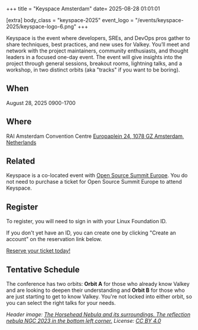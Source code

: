 +++
title = "Keyspace Amsterdam"
date= 2025-08-28 01:01:01

[extra]
body_class = "keyspace-2025"
event_logo = "/events/keyspace-2025/keyspace-logo-6.png"
+++

Keyspace is the event where developers, SREs, and DevOps pros gather to share techniques, best practices, and new uses for Valkey. You’ll meet and network with the project maintainers, community enthusiasts, and thought leaders in a focused one-day event. The event will give insights into the project through general sessions, breakout rooms, lightning talks, and a workshop, in two distinct orbits (aka "tracks" if you want to be boring).

## When

August 28, 2025 0900-1700

## Where

RAI Amsterdam Convention Centre [Europaplein 24, 1078 GZ Amsterdam, Netherlands](https://www.google.com/maps/place/Amsterdam+RAI/@52.3411938,4.8860407,1232m/data=!3m2!1e3!4b1!4m6!3m5!1s0x47c60a1f63d57e25:0xa08f37a724d09338!8m2!3d52.3411906!4d4.8886156!16s%2Fm%2F064pf4f?entry=ttu&g_ep=EgoyMDI1MDcwOS4wIKXMDSoASAFQAw%3D%3D)

## Related

Keyspace is a co-located event with [Open Source Summit Europe](https://events.linuxfoundation.org/open-source-summit-europe/). You do not need to purchase a ticket for Open Source Summit Europe to attend Keyspace.

## Register

To register, you will need to sign in with your Linux Foundation ID.

If you don't yet have an ID, you can create one by clicking "Create an account" on the reservation link below.

[Reserve your ticket today!](https://register.linuxfoundation.org/keyspace-2025)

## Tentative Schedule

The conference has two orbits: **Orbit A** for those who already know Valkey and are looking to deepen their understanding and **Orbit B** for those who are just starting to get to know Valkey. You're not locked into either orbit, so you can select the right talks for your needs.

<!-- <table>
    <thead>
        <tr><th>Time</th><th>Orbit A</th><th>Orbit B</th></tr>
    </thead>
    <tbody>
        <tr><td>0900</td><td colspan="2">Breakfast & Registration (Provided)</td></tr>
        <tr><td>1000</td><td colspan="2">Opening Remarks</td></tr>
        <tr><td>1015</td><td colspan="2">What's new in Valkey 9</td></tr>
        <tr><td>1100</td><td>Session 1</td><td>Session 2</td></tr>
        <tr><td>1145</td><td colspan="2">Lunch (Provided)</td></tr>
        <tr><td>1300</td><td>Session 3</td><td rowspan="2">Workshop</td></tr>
        <tr><td>1345</td><td>Session 4</td></tr>
        <tr><td>1430</td><td>Session 5</td><td>Session 6</td></tr>
        <tr><td>1515</td><td colspan="2">Lightning Talk 1</td></tr>
        <tr><td>1530</td><td colspan="2">Lightning Talk 2</td></tr>
        <tr><td>1545</td><td colspan="2">Lightning Talk 3</td></tr>
        <tr><td>1600</td><td colspan="2">Closing Remarks</td></tr>
        <tr><td>1615</td><td colspan="2">Happy Hour (Provided)</td></tr>
    </tbody>
</table>-->
<script type="text/javascript" src="https://sessionize.com/api/v2/qv5dn29l/view/GridSmart"></script>

_Header image: [The Horsehead Nebula and its surroundings. The reflection nebula NGC 2023 in the bottom left corner.](https://en.wikipedia.org/wiki/Horsehead_Nebula#/media/File:Horsehead_and_flame_Nebulea_384mm_scope_Ha-RGB.jpg) License: [CC BY 4.0](https://creativecommons.org/licenses/by/4.0/)_